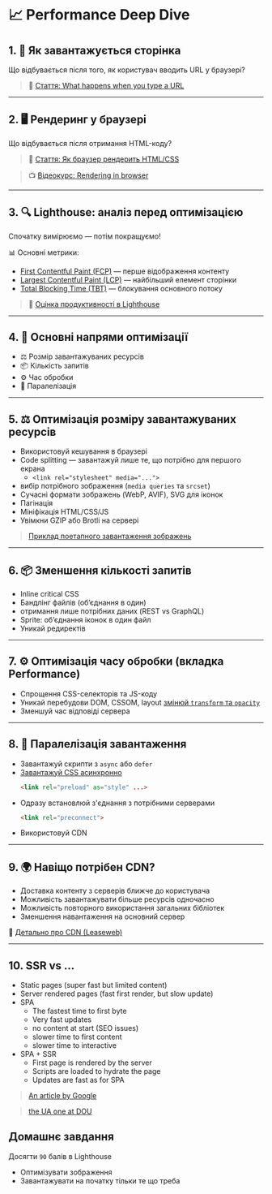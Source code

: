 # 📈 Performance Deep Dive


## 1. 🚀 Як завантажується сторінка

Що відбувається після того, як користувач вводить URL у браузері?

> 🔗 [Стаття: What happens when you type a URL](https://aws.amazon.com/blogs/mobile/what-happens-when-you-type-a-url-into-your-browser/)

---

## 2. 🖥 Рендеринг у браузері

Що відбувається після отримання HTML-коду?

> 🔗 [Стаття: Як браузер рендерить HTML/CSS](https://medium.com/@mustafa.abdelmogoud/how-the-browser-renders-html-css-27920d8ccaa6)

> 📺 [Відеокурс: Rendering in browser](https://www.youtube.com/playlist?list=PLAwxTw4SYaPmKmNX-INgcxQWf30KuWa_A)

---

## 3. 🔍 Lighthouse: аналіз перед оптимізацією

Спочатку вимірюємо — потім покращуємо!

📊 Основні метрики:

- [First Contentful Paint (FCP)](https://developer.chrome.com/docs/lighthouse/performance/first-contentful-paint) — перше відображення контенту
- [Largest Contentful Paint (LCP)](https://developer.chrome.com/docs/lighthouse/performance/lighthouse-largest-contentful-paint) — найбільший елемент сторінки
- [Total Blocking Time (TBT)](https://developer.chrome.com/docs/lighthouse/performance/lighthouse-total-blocking-time) — блокування основного потоку

> 📎 [Оцінка продуктивності в Lighthouse](https://developer.chrome.com/docs/lighthouse/performance/performance-scoring)

---

## 4. 🔧 Основні напрями оптимізації

- ⚖️ Розмір завантажуваних ресурсів
- 📦 Кількість запитів
- ⚙️ Час обробки
- 🔀 Паралелізація

---

## 5. ⚖️ Оптимізація розміру завантажуваних ресурсів

- Використовуй кешування в браузері
- Code splitting — завантажуй лише те, що потрібно для першого екрана
  - `<link rel="stylesheet" media="...">`
- вибір потрібного зображення (`media queries` та `srcset`)
- Сучасні формати зображень (WebP, AVIF), SVG для іконок
- Пагінація
- Мініфікація HTML/CSS/JS
- Увімкни GZIP або Brotli на сервері

> [Приклад поетапного завантаження зображень](https://www.youtube.com/watch?v=hJ7Rg1821Q0)

---

## 6. 📦 Зменшення кількості запитів

- Inline critical CSS
- Бандлінг файлів (об’єднання в один)
- отримання лише потрібних даних (REST vs GraphQL)
- Sprite: об’єднання іконок в один файл
- Уникай редиректів

---

## 7. ⚙️ Оптимізація часу обробки (вкладка Performance)

- Спрощення CSS-селекторів та JS-коду
- Уникай перебудови DOM, CSSOM, layout [змінюй `transform` та `opacity`](https://web.dev/articles/stick-to-compositor-only-properties-and-manage-layer-count)
- Зменшуй час відповіді сервера

---

## 8. 🔀 Паралелізація завантаження


- Завантажуй скрипти з `async` або `defer`
- [Завантажуй CSS асинхронно](https://web.dev/articles/defer-non-critical-css)
    ```html
    <link rel="preload" as="style" ...>
    ```
- Одразу встановлюй з'єднання з потрібними серверами
    ```html
    <link rel="preconnect">
    ```
- Використовуй CDN

---

## 9. 🌍 Навіщо потрібен CDN?

- Доставка контенту з серверів ближче до користувача
- Можливість завантажувати більше ресурсів одночасно
- Можливість повторного використання загальних бібліотек
- Зменшення навантаження на основний сервер

📎 [Детально про CDN (Leaseweb)](https://www.leaseweb.com/cdn#work)

---

## 10. SSR vs ...

- Static pages (super fast but limited content)
- Server rendered pages (fast first render, but slow update)
- SPA
  - The fastest time to first byte
  - Very fast updates
  - no content at start (SEO issues)
  - slower time to first content
  - slower time to interactive
- SPA + SSR
  - First page is rendered by the server
  - Scripts are loaded to hydrate the page
  - Updates are fast as for SPA

> [An article by Google](https://developers.google.com/web/updates/2019/02/rendering-on-the-web?hl=en)

> [the UA one at DOU](https://dou.ua/forums/topic/41585/)

## Домашнє завдання

Досягти `90` балів в Lighthouse
- Оптимізувати зображення
- Завантажувати на початку тільки те що треба
